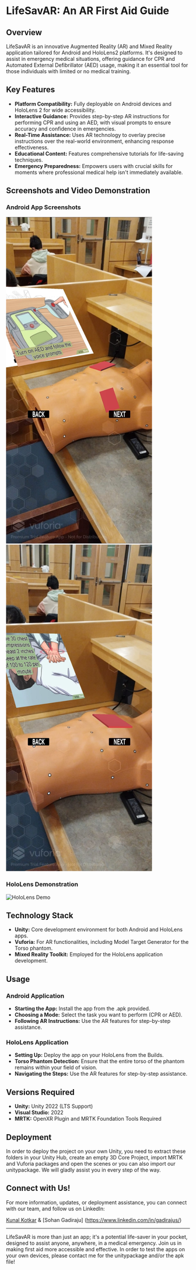 # LifeSavAR: An AR First Aid Guide

## Overview
LifeSavAR is an innovative Augmented Reality (AR) and Mixed Reality application tailored for Android and HoloLens2 platforms. It's designed to assist in emergency medical situations, offering guidance for CPR and Automated External Defibrillator (AED) usage, making it an essential tool for those individuals with limited or no medical training.

## Key Features
- **Platform Compatibility:** Fully deployable on Android devices and HoloLens 2 for wide accessibility.
- **Interactive Guidance:** Provides step-by-step AR instructions for performing CPR and using an AED, with visual prompts to ensure accuracy and confidence in emergencies.
- **Real-Time Assistance:** Uses AR technology to overlay precise instructions over the real-world environment, enhancing response effectiveness.
- **Educational Content:** Features comprehensive tutorials for life-saving techniques.
- **Emergency Preparedness:** Empowers users with crucial skills for moments where professional medical help isn't immediately available.

## Screenshots and Video Demonstration
### Android App Screenshots
<p float="left">
  <img src="res/AndroidAED.jpg" width="400"  style="margin-right: 10px;"/>
  <img src="res/AndroidCPR.jpg" width="400" /> 
</p>

### HoloLens Demonstration
![HoloLens Demo](res/HoloLensDemo.gif)

## Technology Stack
- **Unity:** Core development environment for both Android and HoloLens apps.
- **Vuforia:** For AR functionalities, including Model Target Generator for the Torso phantom.
- **Mixed Reality Toolkit:** Employed for the HoloLens application development.

## Usage
### Android Application
- **Starting the App:** Install the app from the .apk provided.
- **Choosing a Mode:** Select the task you want to perform (CPR or AED).
- **Following AR Instructions:** Use the AR features for step-by-step assistance.

### HoloLens Application
- **Setting Up:** Deploy the app on your HoloLens from the Builds. 
- **Torso Phantom Detection:** Ensure that the entire torso of the phantom remains within your field of vision.
- **Navigating the Steps:** Use the AR features for step-by-step assistance.

## Versions Required
- **Unity:** Unity 2022 (LTS Support)
- **Visual Studio:** 2022
- **MRTK:** OpenXR Plugin and MRTK Foundation Tools Required

## Deployment
In order to deploy the project on your own Unity, you need to extract these folders in your Unity Hub, create an empty 3D Core Project, import MRTK and Vuforia packages and open the scenes or you can also import our unitypackage. We will gladly assist you in every step of the way.

## Connect with Us!
For more information, updates, or deployment assistance, you can connect with our team, and follow us on LinkedIn:

[Kunal Kotkar](https://www.linkedin.com/in/kunal-kotkar/) & [Sohan Gadiraju] (https://www.linkedin.com/in/gadirajus/)

---

LifeSavAR is more than just an app; it's a potential life-saver in your pocket, designed to assist anyone, anywhere, in a medical emergency. Join us in making first aid more accessible and effective. In order to test the apps on your own devices, please contact me for the unitypackage and/or the apk file!
